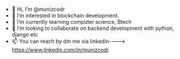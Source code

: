- 👋 Hi, I’m @munizcodr
- 👀 I’m interested in blockchain development.
- 🌱 I’m currently learning computer science, Btech
- 💞️ I’m looking to collaborate on backend development with python, django etc
- 📫 You can reach by dm me via linkedin---->   https://www.linkedin.com/in/munizcodr

<!---
munizcodr/munizcodr is a ✨ special ✨ repository because its `README.md` (this file) appears on your GitHub profile.
You can click the Preview link to take a look at your changes.
--->
